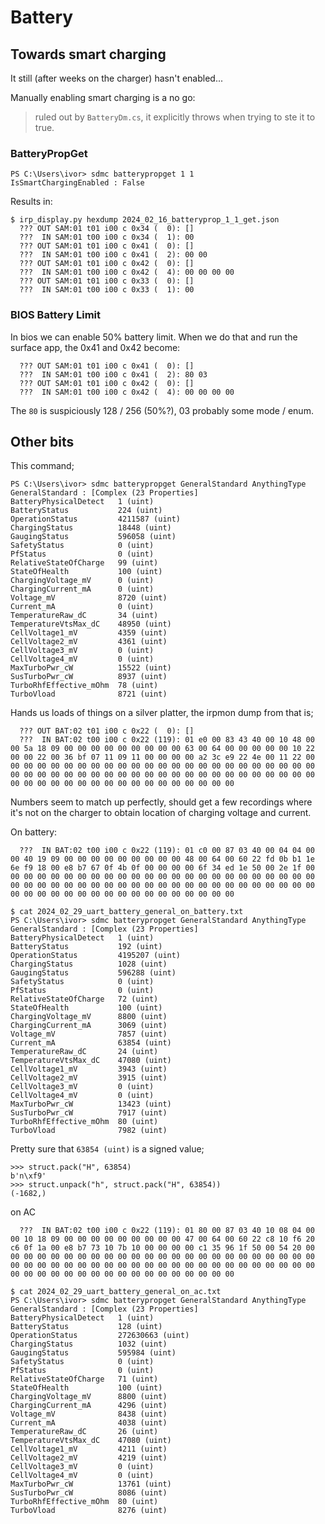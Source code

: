 # Battery


## Towards smart charging

It still (after weeks on the charger) hasn't enabled...

Manually enabling smart charging is a no go:

> ruled out by `BatteryDm.cs`, it explicitly throws when trying to ste it to true.

### BatteryPropGet

```
PS C:\Users\ivor> sdmc batterypropget 1 1
IsSmartChargingEnabled : False
```

Results in:
```
$ irp_display.py hexdump 2024_02_16_batteryprop_1_1_get.json 
  ??? OUT SAM:01 t01 i00 c 0x34 (  0): []
  ???  IN SAM:01 t00 i00 c 0x34 (  1): 00
  ??? OUT SAM:01 t01 i00 c 0x41 (  0): []
  ???  IN SAM:01 t00 i00 c 0x41 (  2): 00 00
  ??? OUT SAM:01 t01 i00 c 0x42 (  0): []
  ???  IN SAM:01 t00 i00 c 0x42 (  4): 00 00 00 00
  ??? OUT SAM:01 t01 i00 c 0x33 (  0): []
  ???  IN SAM:01 t00 i00 c 0x33 (  1): 00
```

### BIOS Battery Limit

In bios we can enable 50% battery limit. When we do that and run the surface app, the 0x41 and 0x42 become:

```
  ??? OUT SAM:01 t01 i00 c 0x41 (  0): []
  ???  IN SAM:01 t00 i00 c 0x41 (  2): 80 03
  ??? OUT SAM:01 t01 i00 c 0x42 (  0): []
  ???  IN SAM:01 t00 i00 c 0x42 (  4): 00 00 00 00

```

The `80` is suspiciously 128 / 256 (50%?), 03 probably some mode / enum.


## Other bits
This command;

```
PS C:\Users\ivor> sdmc batterypropget GeneralStandard AnythingType
GeneralStandard : [Complex (23 Properties]
BatteryPhysicalDetect   1 (uint)
BatteryStatus           224 (uint)
OperationStatus         4211587 (uint)
ChargingStatus          18448 (uint)
GaugingStatus           596058 (uint)
SafetyStatus            0 (uint)
PfStatus                0 (uint)
RelativeStateOfCharge   99 (uint)
StateOfHealth           100 (uint)
ChargingVoltage_mV      0 (uint)
ChargingCurrent_mA      0 (uint)
Voltage_mV              8720 (uint)
Current_mA              0 (uint)
TemperatureRaw_dC       34 (uint)
TemperatureVtsMax_dC    48950 (uint)
CellVoltage1_mV         4359 (uint)
CellVoltage2_mV         4361 (uint)
CellVoltage3_mV         0 (uint)
CellVoltage4_mV         0 (uint)
MaxTurboPwr_cW          15522 (uint)
SusTurboPwr_cW          8937 (uint)
TurboRhfEffective_mOhm  78 (uint)
TurboVload              8721 (uint)
```

Hands us loads of things on a silver platter, the irpmon dump from that is;
```
  ??? OUT BAT:02 t01 i00 c 0x22 (  0): []
  ???  IN BAT:02 t00 i00 c 0x22 (119): 01 e0 00 83 43 40 00 10 48 00 00 5a 18 09 00 00 00 00 00 00 00 00 00 63 00 64 00 00 00 00 00 10 22 00 00 22 00 36 bf 07 11 09 11 00 00 00 00 a2 3c e9 22 4e 00 11 22 00 00 00 00 00 00 00 00 00 00 00 00 00 00 00 00 00 00 00 00 00 00 00 00 00 00 00 00 00 00 00 00 00 00 00 00 00 00 00 00 00 00 00 00 00 00 00 00 00 00 00 00 00 00 00 00 00 00 00 00 00 00 00 00
```

Numbers seem to match up perfectly, should get a few recordings where it's not on the charger to obtain location of charging voltage and current.


On battery:
```
  ???  IN BAT:02 t00 i00 c 0x22 (119): 01 c0 00 87 03 40 00 04 04 00 00 40 19 09 00 00 00 00 00 00 00 00 00 48 00 64 00 60 22 fd 0b b1 1e 6e f9 18 00 e8 b7 67 0f 4b 0f 00 00 00 00 6f 34 ed 1e 50 00 2e 1f 00 00 00 00 00 00 00 00 00 00 00 00 00 00 00 00 00 00 00 00 00 00 00 00 00 00 00 00 00 00 00 00 00 00 00 00 00 00 00 00 00 00 00 00 00 00 00 00 00 00 00 00 00 00 00 00 00 00 00 00 00 00 00 00

$ cat 2024_02_29_uart_battery_general_on_battery.txt 
PS C:\Users\ivor> sdmc batterypropget GeneralStandard AnythingType
GeneralStandard : [Complex (23 Properties]
BatteryPhysicalDetect   1 (uint)
BatteryStatus           192 (uint)
OperationStatus         4195207 (uint)
ChargingStatus          1028 (uint)
GaugingStatus           596288 (uint)
SafetyStatus            0 (uint)
PfStatus                0 (uint)
RelativeStateOfCharge   72 (uint)
StateOfHealth           100 (uint)
ChargingVoltage_mV      8800 (uint)
ChargingCurrent_mA      3069 (uint)
Voltage_mV              7857 (uint)
Current_mA              63854 (uint)
TemperatureRaw_dC       24 (uint)
TemperatureVtsMax_dC    47080 (uint)
CellVoltage1_mV         3943 (uint)
CellVoltage2_mV         3915 (uint)
CellVoltage3_mV         0 (uint)
CellVoltage4_mV         0 (uint)
MaxTurboPwr_cW          13423 (uint)
SusTurboPwr_cW          7917 (uint)
TurboRhfEffective_mOhm  80 (uint)
TurboVload              7982 (uint)

```

Pretty sure that `63854 (uint)` is a signed value;
```
>>> struct.pack("H", 63854)
b'n\xf9'
>>> struct.unpack("h", struct.pack("H", 63854))
(-1682,)
```


on AC

```
  ???  IN BAT:02 t00 i00 c 0x22 (119): 01 80 00 87 03 40 10 08 04 00 00 10 18 09 00 00 00 00 00 00 00 00 00 47 00 64 00 60 22 c8 10 f6 20 c6 0f 1a 00 e8 b7 73 10 7b 10 00 00 00 00 c1 35 96 1f 50 00 54 20 00 00 00 00 00 00 00 00 00 00 00 00 00 00 00 00 00 00 00 00 00 00 00 00 00 00 00 00 00 00 00 00 00 00 00 00 00 00 00 00 00 00 00 00 00 00 00 00 00 00 00 00 00 00 00 00 00 00 00 00 00 00 00 00

$ cat 2024_02_29_uart_battery_general_on_ac.txt 
PS C:\Users\ivor> sdmc batterypropget GeneralStandard AnythingType
GeneralStandard : [Complex (23 Properties]
BatteryPhysicalDetect   1 (uint)
BatteryStatus           128 (uint)
OperationStatus         272630663 (uint)
ChargingStatus          1032 (uint)
GaugingStatus           595984 (uint)
SafetyStatus            0 (uint)
PfStatus                0 (uint)
RelativeStateOfCharge   71 (uint)
StateOfHealth           100 (uint)
ChargingVoltage_mV      8800 (uint)
ChargingCurrent_mA      4296 (uint)
Voltage_mV              8438 (uint)
Current_mA              4038 (uint)
TemperatureRaw_dC       26 (uint)
TemperatureVtsMax_dC    47080 (uint)
CellVoltage1_mV         4211 (uint)
CellVoltage2_mV         4219 (uint)
CellVoltage3_mV         0 (uint)
CellVoltage4_mV         0 (uint)
MaxTurboPwr_cW          13761 (uint)
SusTurboPwr_cW          8086 (uint)
TurboRhfEffective_mOhm  80 (uint)
TurboVload              8276 (uint)

```

